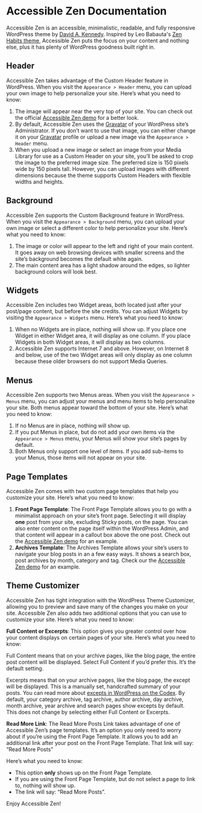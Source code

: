 # Accessible Zen Documentation

Accessible Zen is an accessible, minimalistic, readable, and fully responsive WordPress theme by [David A. Kennedy](http://davidakennedy.com). Inspired by Leo Babauta's [Zen Habits theme](http://zenhabits.net/theme/), Accessible Zen puts the focus on your content and nothing else, plus it has plenty of WordPress goodness built right in.

## Header

Accessible Zen takes advantage of the Custom Header feature in WordPress. When you visit the `Appearance > Header` menu, you can upload your own image to help personalize your site. Here’s what you need to know:

1. The image will appear near the very top of your site. You can check out the official [Accessible Zen demo](http://wpthemes.davidakennedy.com/accessible-zen/) for a better look.
2. By default, Accessible Zen uses the [Gravatar](http://gravatar.com) of your WordPress site’s Administrator. If you don’t want to use that image, you can either change it on your [Gravatar](http://gravatar.com) profile or upload a new image via the `Appearance > Header` menu.
3. When you upload a new image or select an image from your Media Library for use as a Custom Header on your site, you’ll be asked to crop the image to the preferred image size. The preferred size is 150 pixels wide by 150 pixels tall. However, you can upload images with different dimensions because the theme supports Custom Headers with flexible widths and heights.

## Background

Accessible Zen supports the Custom Background feature in WordPress. When you visit the `Appearance > Background` menu, you can upload your own image or select a different color to help personalize your site. Here’s what you need to know:

1. The image or color will appear to the left and right of your main content. It goes away on web browsing devices with smaller screens and the site’s background becomes the default white again.
2. The main content area has a light shadow around the edges, so lighter background colors will look best.

## Widgets

Accessible Zen includes two Widget areas, both located just after your post/page content, but before the site credits. You can adjust Widgets by visiting the `Appearance > Widgets` menu. Here’s what you need to know:

1. When no Widgets are in place, nothing will show up. If you place one Widget in either Widget area, it will display as one column. If you place Widgets in both Widget areas, it will display as two columns.
2. Accessible Zen supports Internet 7 and above. However, on Internet 8 and below, use of the two Widget areas will only display as one column because these older browsers do not support Media Queries.

## Menus

Accessible Zen supports two Menus areas. When you visit the `Appearance > Menus` menu, you can adjust your menus and menu items to help personalize your site. Both menus appear toward the bottom of your site. Here’s what you need to know:

1. If no Menus are in place, nothing will show up.
2. If you put Menus in place, but do not add your own items via the `Appearance > Menus` menu, your Menus will show your site’s pages by default.
3. Both Menus only support one level of items. If you add sub-items to your Menus, those items will not appear on your site. 

## Page Templates

Accessible Zen comes with two custom page templates that help you customize your site. Here’s what you need to know:

1. **Front Page Template**: The Front Page Template allows you to go with a minimalist approach on your site’s front page. Selecting it will display **one** post from your site, excluding Sticky posts, on the page. You can also enter content on the page itself within the WordPress Admin, and that content will appear in a callout box above the one post. Check out the [Accessible Zen demo](http://wpthemes.davidakennedy.com/accessible-zen/) for an example.
2. **Archives Template**: The Archives Template allows your site’s users to navigate your blog posts in an a few easy ways. It shows a search box, post archives by month, category and tag. Check our the [Accessible Zen demo](http://wpthemes.davidakennedy.com/accessible-zen/page-template-archives/) for an example.

## Theme Customizer

Accessible Zen has tight integration with the WordPress Theme Customizer, allowing you to preview and save many of the changes you make on your site. Accessible Zen also adds two additional options that you can use to customize your site. Here’s what you need to know:

**Full Content or Excerpts**: This option gives you greater control over how your content displays on certain pages of your site. Here’s what you need to know:

Full Content means that on your archive pages, like the blog page, the entire post content will be displayed. Select Full Content if you’d prefer this. It’s the default setting.

Excerpts means that on your archive pages, like the blog page, the except will be displayed. This is a manually set, handcrafted summary of your posts. You can read more about [excepts in WordPress on the Codex](http://codex.wordpress.org/Posts#Descriptions_of_Post_Fields). By default, your category archive, tag archive, author archive, day archive, month archive, year archive and search pages show excepts by default. This does not change by selecting either Full Content or Excerpts.

**Read More Link**: The Read More Posts Link takes advantage of one of Accessible Zen’s page templates. It’s an option you only need to worry about if you’re using the Front Page Template. It allows you to add an additional link after your post on the Front Page Template. That link will say: “Read More Posts”

Here’s what you need to know:

* This option **only** shows up on the Front Page Template.
* If you are using the Front Page Template, but do not select a page to link to, nothing will show up.
* The link will say: “Read More Posts”.

Enjoy Accessible Zen!